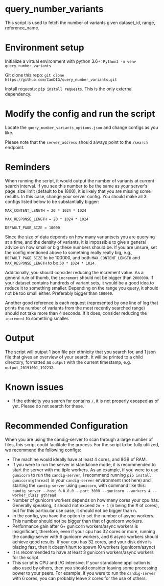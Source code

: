# query_number_variants

This script is used to fetch the number of variants given dataset_id, range, reference_name.

# Environment setup

Initialize a virtual environment with python 3.6+: `Python3 -m venv query_number_variants`

Git clone this repo: `git clone https://github.com/CanDIG/query_number_variants.git`

Install requests: `pip install requests`. This is the only external dependency.

# Modify the config and run the script

Locate the `query_number_variants_options.json` and change configs as you like.

Please note that the `server_address` should always point to the `/search` endpoint.

# Reminders

When running the script, it would output the number of variants at current search interval. If you see this number to be the same as your server's page_size limit (default to be 1800), it is likely that you are missing some results. In this case, change your server config. You should make all 3 configs listed below to be substantially bigger:

`MAX_CONTENT_LENGTH = 20 * 1024 * 1024`

`MAX_RESPONSE_LENGTH = 20 * 1024 * 1024`

`DEFAULT_PAGE_SIZE = 10000`

Since the size of data depends on how many variantsets you are querying at a time, and the density of variants, it is impossible to give a general advice on how small or big these numbers should be. If you are unsure, set the config mentioned above to something really really big, e.g., `DEFAULT_PAGE_SIZE` to be 100000, and both `MAX_CONTENT_LENGTH` and ` MAX_RESPONSE_LENGTH` to be `50 * 1024 * 1024`.

Additionally, you should consider reducing the increment value. As a general rule of thumb, the `increment` should not be bigger than `2000000`. If your dataset contains hundreds of variant sets, it would be a good idea to reduce it to something smaller. Depending on the range you query, it should not be too small either. Preferably bigger than `100000`.

Another good reference is each request (represented by one line of log that prints the number of variants from the most recently searched range) should not take more than 4 seconds. If it does, consider reducing the `increment` to something smaller.

# Output

The script will output 1 json file per ethnicity that you search for, and 1 json file that gives an overview of your search. It will be printed to a child directory, formatted as `output` with the current timestamp, e.g. `output_20191001_192232`.

# Known issues

- If the ethnicity you search for contains `/`, it is not properly escaped as of yet. Please do not search for these.

# Recommended Configuration

When you are using the candig-server to scan through a large number of files, this script could facilitate the process. For the script to be fully utilized, we recommend the following configs:

- The machine would ideally have at least 4 cores, and 8GB of RAM.
- If you were to run the server in standalone mode, it is recommended to start the server with multiple workers. As an example, if you were to use `gunicorn` to run the `candig-server`, I recommend running `pip install gunicorn[gthread]` in your `candig-server` environment (not here) and starting the `candig-server` using `gunicorn`, with command like this: `candig_server --host 0.0.0.0 --port 3000 --gunicorn --workers 4 --worker_class gthread`
- Number of gunicorn workers depends on how many cores your cpu has. Generally speaking, it should not exceed `2n + 1` (n being the # of cores), but for this particular use case, it should not be bigger than n.
- In the config, you have the option to set the number of async workers. This number should not be bigger than that of gunicorn workers.
- Performance gain after 6+ gunicorn workers/async workers is insignificant, therefore, even if your cpu has 32 cores or more, running the candig-server with 6 gunicorn workers, and 6 async workers should achieve good results. If your cpu has 32 cores, and your disk drive is blazing fast, then it doesn't hurt to spawn 10 workers (gunicorn/async)
- It is recommended to have at least 3 gunicorn workers/async workers for the script.
- This script is CPU and I/O intensive. If your standalone application is also used by others, then you should consider leaving some processing power to your peers. For example, if you were to run the `candig-server` with 6 cores, you can probably leave 2 cores for the use of others.